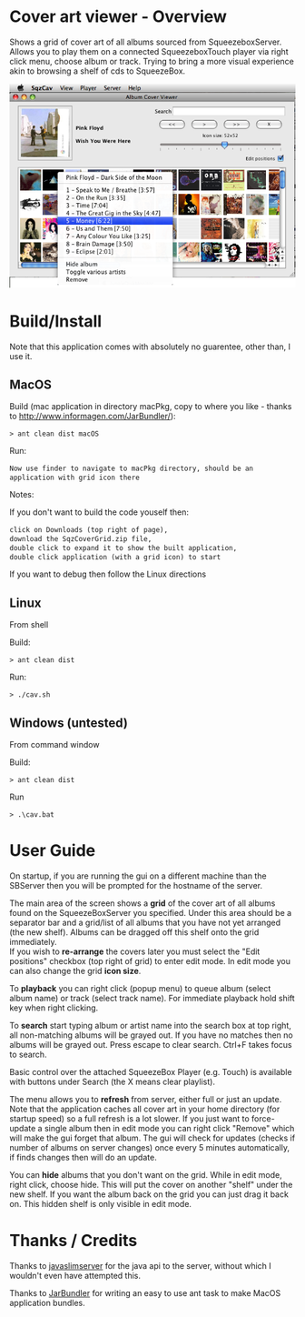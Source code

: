 # Cover art viewer - Overview

Shows a grid of cover art of all albums sourced from SqueezeboxServer.
Allows you to play them on a connected SqueezeboxTouch player via right click menu, choose album or track.
Trying to bring a more visual experience akin to browsing a shelf of cds to SqueezeBox.

![Screenshot](https://github.com/scaphe/SqueezeCoverGrid/raw/master/sqz-cav1.png "Screenshot")

# Build/Install

Note that this application comes with absolutely no guarentee, other than, I use it.

## MacOS

Build (mac application in directory macPkg, copy to where you like - thanks to http://www.informagen.com/JarBundler/):

    > ant clean dist macOS

Run:

    Now use finder to navigate to macPkg directory, should be an application with grid icon there

Notes:

If you don't want to build the code youself then:

    click on Downloads (top right of page),
    download the SqzCoverGrid.zip file,
    double click to expand it to show the built application,
    double click application (with a grid icon) to start

If you want to debug then follow the Linux directions

## Linux
From shell

Build:

    > ant clean dist

Run:

    > ./cav.sh


## Windows (untested)
From command window

Build:

    > ant clean dist

Run

    > .\cav.bat


# User Guide

On startup, if you are running the gui on a different machine than the SBServer then you will be prompted for the hostname of the server.

The main area of the screen shows a **grid** of the cover art of all albums found on the SqueezeBoxServer you specified.
Under this area should be a separator bar and a grid/list of all albums that you have not yet arranged (the new shelf).
Albums can be dragged off this shelf onto the grid immediately.   
If you wish to **re-arrange** the covers later you must select the "Edit positions" checkbox (top right of grid) to enter edit mode.
In edit mode you can also change the grid **icon size**.

To **playback** you can right click (popup menu) to queue album (select album name) or track (select track name).
For immediate playback hold shift key when right clicking.

To **search** start typing album or artist name into the search box at top right, all non-matching albums will be grayed out.
If you have no matches then no albums will be grayed out.  Press escape to clear search.  Ctrl+F takes focus to search.

Basic control over the attached SqueezeBox Player (e.g. Touch) is available with buttons under Search (the X means clear playlist).

The menu allows you to **refresh** from server, either full or just an update.  Note that the application caches all cover art
in your home directory (for startup speed) so a full refresh is a lot slower.
If  you just want to force-update a single album then in edit mode you can right click "Remove" which will make the gui forget that album.
The gui will check for updates (checks if number of albums on server changes) once every 5 minutes automatically, if finds changes then
will do an update.

You can **hide** albums that you don't want on the grid.  While in edit mode, right click, choose hide.  This will put the cover
on another "shelf" under the new shelf.  If you want the album back on the grid  you can just drag it back on.
This hidden shelf is only visible in edit mode.


# Thanks / Credits

Thanks to [javaslimserver](http://code.google.com/p/javaslimserver) for the java api to the server, without which I wouldn't even have attempted this.

Thanks to [JarBundler](http://www.informagen.com/JarBundler) for writing an easy to use ant task to make MacOS application bundles.

